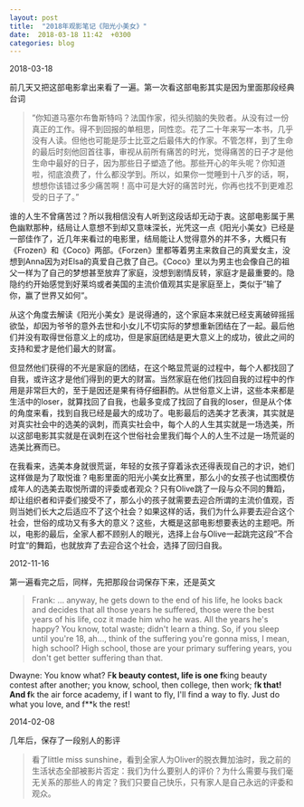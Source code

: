 ```yaml
---
layout: post
title:  "2018年观影笔记《阳光小美女》"
date:  2018-03-18 11:42  +0300
categories: blog
---
```


2018-03-18

前几天又把这部电影拿出来看了一遍。第一次看这部电影其实是因为里面那段经典台词

> ”你知道马塞尔布鲁斯特吗？法国作家，彻头彻脑的失败者。从没有过一份真正的工作。得不到回报的单相思，同性恋。花了二十年来写一本书，几乎没有人读。但他也可能是莎士比亚之后最伟大的作家。不管怎样，到了生命的最后时刻他回首往事，审视从前所有痛苦的时光，觉得痛苦的日子才是他生命中最好的日子，因为那些日子塑造了他。那些开心的年头呢？你知道啦，彻底浪费了，什么都没学到。所以，如果你一觉睡到十八岁的话，啊，想想你该错过多少痛苦啊！高中可是大好的痛苦时光，你再也找不到更难忍受的日子了。”

谁的人生不曾痛苦过？所以我相信没有人听到这段话却无动于衷。这部电影属于黑色幽默那种，结局让人意想不到却又意味深长，光凭这一点《阳光小美女》已经是一部佳作了，近几年来看过的电影里，结局能让人觉得意外的并不多，大概只有《Frozen》和《Coco》两部。《Forzen》里都等着男主来救自己的真爱女主，没想到Anna因为对Elsa的真爱自己救了自己。《Coco》里以为男主也会像自己的祖父一样为了自己的梦想甚至放弃了家庭，没想到剧情反转，家庭才是最重要的。隐隐约约开始感觉到好莱坞或者美国的主流价值观其实是家庭至上，类似于”输了你，赢了世界又如何“。

从这个角度去解读《阳光小美女》是说得通的，这个家庭本来就已经支离破碎摇摇欲坠，却因为爷爷的意外去世和小女儿不切实际的梦想重新团结在了一起。最后他们并没有取得世俗意义上的成功，但是家庭团结是更大意义上的成功，彼此之间的支持和爱才是他们最大的财富。

但显然他们获得的不光是家庭的团结，在这个略显荒诞的过程中，每个人都找回了自我，或许这才是他们得到的更大的财富。当然家庭在他们找回自我的过程中的作用是非常巨大的，至于是因还是果有待仔细斟酌。从世俗意义上讲，这些本来都是生活中的loser，就算找回了自我，也最多变成了找回了自我的loser，但是从个体的角度来看，找到自我已经是最大的成功了。电影最后的选美才艺表演，其实就是对真实社会中的选美的讽刺，而真实社会中，每个人的人生其实就是一场选美，所以这部电影其实就是在讽刺在这个世俗社会里我们每个人的人生不过是一场荒诞的选美比赛而已。

在我看来，选美本身就很荒诞，年轻的女孩子穿着泳衣还得表现自己的才识，她们这样做是为了取悦谁？电影里面的阳光小美女比赛里，那么小的女孩子也试图模仿成年人的选美去取悦所谓的评委或者观众？只有Olive跳了一段与众不同的舞蹈，却让组织者和评委们接受不了，那么小的孩子就需要去迎合所谓的主流价值观，否则当她们长大之后适应不了这个社会？如果这样的话，我们为什么非要去迎合这个社会，世俗的成功又有多大的意义？这些，大概是这部电影想要表达的主题吧。所以，电影的最后，全家人都不顾别人的眼光，选择上台与Olive一起跳完这段”不合时宜“的舞蹈，也就放弃了去迎合这个社会，选择了回归自我。

2012-11-16

第一遍看完之后，同样，先把那段台词保存下来，还是英文

>Frank: … anyway, he gets down to the end of his life, he looks back and decides that all those years he suffered, those were the best years of his life, coz it made him who he was. All the years he's happy? You know, total waste; didn't learn a thing. So, if you sleep until you're 18, ah…, think of the suffering you're gonna miss, I mean, high school? High school, those are your primary suffering years, you don't get better suffering than that.
>
Dwayne: You know what? F**k beauty contest, life is one f**king beauty contest after another; you know, school, then college, then work; f**k that! And f**k the air force academy, if I want to fly, I'll find a way to fly. Just do what you love, and f**k the rest!

2014-02-08

几年后，保存了一段别人的影评

>看了little miss sunshine，看到全家人为Oliver的脱衣舞加油时，我之前的生活状态全部被影片否定：我们为什么要别人的评价？为什么需要与我们毫无关系的那些人的肯定？我们只要自己快乐，只有家人是自己永远的评委和观众。

<!--end-->
